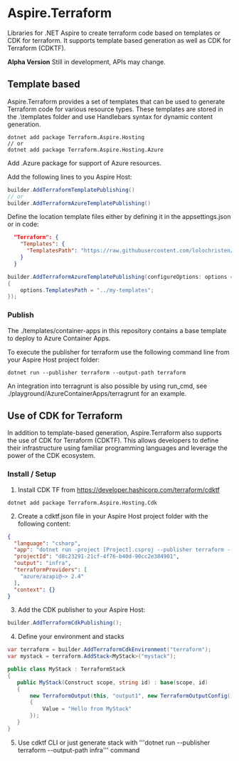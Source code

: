 # Aspire.Terraform

Libraries for .NET Aspire to create terraform code based on templates or CDK for terraform. It supports template based generation as well as CDK for Terraform (CDKTF).

**Alpha Version** Still in development, APIs may change.

## Template based

Aspire.Terraform provides a set of templates that can be used to generate Terraform code for various resource types. These templates are stored in the .\templates folder and use Handlebars syntax for dynamic content generation.

```console
dotnet add package Terraform.Aspire.Hosting
// or
dotnet add package Terraform.Aspire.Hosting.Azure
```

Add .Azure package for support of Azure resources.

Add the following lines to you Aspire Host:

```csharp
builder.AddTerraformTemplatePublishing()
// or
builder.AddTerraformAzureTemplatePublishing()
```

Define the location template files either by defining it in the appsettings.json or in code:

```json
  "Terraform": {
    "Templates": {
      "TemplatesPath": "https://raw.githubusercontent.com/lolochristen/Aspire.Terraform/refs/heads/main/templates/container-apps/"
    } 
  } 
```

```csharp
builder.AddTerraformAzureTemplatePublishing(configureOptions: options =>
{
    options.TemplatesPath = "../my-templates";
});
```

### Publish

The ./templates/container-apps in this repository contains a base template to deploy to Azure Container Apps.

To execute the publisher for terraform use the following command line from your Aspire Host project folder:

```console
dotnet run --publisher terraform --output-path terraform
```

An integration into terragrunt is also possible by using run_cmd, see ./playground/AzureContainerApps/terragrunt for an example. 


## Use of CDK for Terraform

In addition to template-based generation, Aspire.Terraform also supports the use of CDK for Terraform (CDKTF). This allows developers to define their infrastructure using familiar programming languages and leverage the power of the CDK ecosystem.

### Install / Setup

1. Install CDK TF from https://developer.hashicorp.com/terraform/cdktf

```console
dotnet add package Terraform.Aspire.Hosting.Cdk
```

2. Create a cdktf.json file in your Aspire Host project folder with the following content:

```json
{
  "language": "csharp",
  "app": "dotnet run -project [Project].csproj --publisher terraform --output-path infra",
  "projectId": "d8c23291-21cf-4f76-b40d-90cc2e384901",
  "output": "infra", 
  "terraformProviders": [
    "azure/azapi@~> 2.4"
  ],
  "context": {}
}
```

3. Add the CDK publisher to your Aspire Host:

```csharp
builder.AddTerraformCdkPublishing();
```

4. Define your environment and stacks

```csharp
var terraform = builder.AddTerraformCdkEnvironment("terraform");
var mystack = terraform.AddStack<MyStack>("mystack");

public class MyStack : TerraformStack
{
   public MyStack(Construct scope, string id) : base(scope, id)
   {
       new TerraformOutput(this, "output1", new TerraformOutputConfig()
       {
           Value = "Hello from MyStack"
       });
   }
}

```

5. Use cdktf CLI or just generate stack with '''dotnet run --publisher terraform --output-path infra''' command
